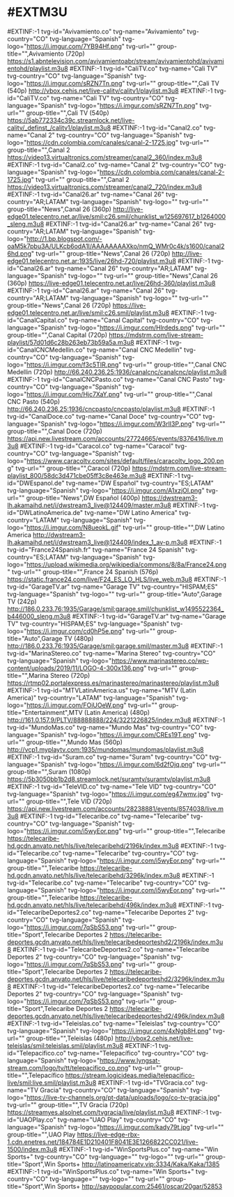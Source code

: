 # #EXTM3U
#EXTINF:-1 tvg-id="Avivamiento.co" tvg-name="Avivamiento" tvg-country="CO" tvg-language="Spanish" tvg-logo="https://i.imgur.com/7YB94Hf.png" tvg-url="" group-title="",Avivamiento (720p)
https://s1.abntelevision.com/avivamientoabr/stream/avivamientohd/avivamientohd/playlist.m3u8
#EXTINF:-1 tvg-id="CaliTV.co" tvg-name="Cali TV" tvg-country="CO" tvg-language="Spanish" tvg-logo="https://i.imgur.com/sRZN7Tn.png" tvg-url="" group-title="",Cali TV (540p)
http://vbox.cehis.net/live-calitv/calitv1/playlist.m3u8
#EXTINF:-1 tvg-id="CaliTV.co" tvg-name="Cali TV" tvg-country="CO" tvg-language="Spanish" tvg-logo="https://i.imgur.com/sRZN7Tn.png" tvg-url="" group-title="",Cali TV (540p)
https://5ab772334c39c.streamlock.net/live-calitv/_definst_/calitv1/playlist.m3u8
#EXTINF:-1 tvg-id="Canal2.co" tvg-name="Canal 2" tvg-country="CO" tvg-language="Spanish" tvg-logo="https://cdn.colombia.com/canales/canal-2-1725.jpg" tvg-url="" group-title="",Canal 2
https://video13.virtualtronics.com/streamer/canal2_360/index.m3u8
#EXTINF:-1 tvg-id="Canal2.co" tvg-name="Canal 2" tvg-country="CO" tvg-language="Spanish" tvg-logo="https://cdn.colombia.com/canales/canal-2-1725.jpg" tvg-url="" group-title="",Canal 2
https://video13.virtualtronics.com/streamer/canal2_720/index.m3u8
#EXTINF:-1 tvg-id="Canal26.ar" tvg-name="Canal 26" tvg-country="AR;LATAM" tvg-language="Spanish" tvg-logo="" tvg-url="" group-title="News",Canal 26 (360p)
http://live-edge01.telecentro.net.ar/live/smil:c26.smil/chunklist_w125697617_b1264000_sleng.m3u8
#EXTINF:-1 tvg-id="Canal26.ar" tvg-name="Canal 26" tvg-country="AR;LATAM" tvg-language="Spanish" tvg-logo="http://1.bp.blogspot.com/-oaM5k7pbu3A/ULKcb6odA1I/AAAAAAAAXko/nmQ_WMr0c4k/s1600/canal26hd.png" tvg-url="" group-title="News",Canal 26 (720p)
http://live-edge01.telecentro.net.ar:1935/live/26hd-720/playlist.m3u8
#EXTINF:-1 tvg-id="Canal26.ar" tvg-name="Canal 26" tvg-country="AR;LATAM" tvg-language="Spanish" tvg-logo="" tvg-url="" group-title="News",Canal 26 (360p)
https://live-edge01.telecentro.net.ar/live/26hd-360/playlist.m3u8
#EXTINF:-1 tvg-id="Canal26.ar" tvg-name="Canal 26" tvg-country="AR;LATAM" tvg-language="Spanish" tvg-logo="" tvg-url="" group-title="News",Canal 26 (720p)
https://live-edge01.telecentro.net.ar/live/smil:c26.smil/playlist.m3u8
#EXTINF:-1 tvg-id="CanalCapital.co" tvg-name="Canal Capital" tvg-country="CO" tvg-language="Spanish" tvg-logo="https://i.imgur.com/Hlrdeds.png" tvg-url="" group-title="",Canal Capital (720p)
https://mdstrm.com/live-stream-playlist/57d01d6c28b263eb73b59a5a.m3u8
#EXTINF:-1 tvg-id="CanalCNCMedellin.co" tvg-name="Canal CNC Medellin" tvg-country="CO" tvg-language="Spanish" tvg-logo="https://i.imgur.com/f3c5TIR.png" tvg-url="" group-title="",Canal CNC Medellin (720p)
http://66.240.236.25:1936/canalcnc/canalcnc/playlist.m3u8
#EXTINF:-1 tvg-id="CanalCNCPasto.co" tvg-name="Canal CNC Pasto" tvg-country="CO" tvg-language="Spanish" tvg-logo="https://i.imgur.com/Hjc7XaY.png" tvg-url="" group-title="",Canal CNC Pasto (540p)
http://66.240.236.25:1936/cncpasto/cncpasto/playlist.m3u8
#EXTINF:-1 tvg-id="CanalDoce.co" tvg-name="Canal Doce" tvg-country="CO" tvg-language="Spanish" tvg-logo="https://i.imgur.com/W3rlI3P.png" tvg-url="" group-title="",Canal Doce (720p)
https://api.new.livestream.com/accounts/27724665/events/8376416/live.m3u8
#EXTINF:-1 tvg-id="Caracol.co" tvg-name="Caracol" tvg-country="CO" tvg-language="Spanish" tvg-logo="https://www.caracoltv.com/sites/default/files/caracoltv_logo_200.png" tvg-url="" group-title="",Caracol (720p)
https://mdstrm.com/live-stream-playlist_800/58dc3d471cbe05ff3c8e463e.m3u8
#EXTINF:-1 tvg-id="DWEspanol.de" tvg-name="DW Español" tvg-country="ES;LATAM" tvg-language="Spanish" tvg-logo="https://i.imgur.com/A1xzjOI.png" tvg-url="" group-title="News",DW Español (400p)
https://dwstream3-lh.akamaihd.net/i/dwstream3_live@124409/master.m3u8
#EXTINF:-1 tvg-id="DWLatinoAmerica.de" tvg-name="DW Latino America" tvg-country="LATAM" tvg-language="Spanish" tvg-logo="https://i.imgur.com/N8ueokL.gif" tvg-url="" group-title="",DW Latino America
http://dwstream3-lh.akamaihd.net/i/dwstream3_live@124409/index_1_av-p.m3u8
#EXTINF:-1 tvg-id="France24Spanish.fr" tvg-name="France 24 Spanish" tvg-country="ES;LATAM" tvg-language="Spanish" tvg-logo="https://upload.wikimedia.org/wikipedia/commons/8/8a/France24.png" tvg-url="" group-title="",France 24 Spanish (576p)
https://static.france24.com/live/F24_ES_LO_HLS/live_web.m3u8
#EXTINF:-1 tvg-id="GarageTV.ar" tvg-name="Garage TV" tvg-country="HISPAM;ES" tvg-language="Spanish" tvg-logo="" tvg-url="" group-title="Auto",Garage TV (242p)
http://186.0.233.76:1935/Garage/smil:garage.smil/chunklist_w1495522364_b446000_sleng.m3u8
#EXTINF:-1 tvg-id="GarageTV.ar" tvg-name="Garage TV" tvg-country="HISPAM;ES" tvg-language="Spanish" tvg-logo="https://i.imgur.com/cd0hP5e.png" tvg-url="" group-title="Auto",Garage TV (480p)
http://186.0.233.76:1935/Garage/smil:garage.smil/master.m3u8
#EXTINF:-1 tvg-id="MarinaStereo.co" tvg-name="Marina Stereo" tvg-country="CO" tvg-language="Spanish" tvg-logo="https://www.marinastereo.co/wp-content/uploads/2019/11/LOGO-4-300x136.png" tvg-url="" group-title="",Marina Stereo (720p)
https://rtmp02.portalexpress.es/marinastereo/marinastereo/playlist.m3u8
#EXTINF:-1 tvg-id="MTVLatinAmerica.us" tvg-name="MTV (Latin America)" tvg-country="LATAM" tvg-language="Spanish" tvg-logo="https://i.imgur.com/FOiUOeW.png" tvg-url="" group-title="Entertainment",MTV (Latin America) (480p)
http://161.0.157.9/PLTV/88888888/224/3221226825/index.m3u8
#EXTINF:-1 tvg-id="MundoMas.co" tvg-name="Mundo Mas" tvg-country="CO" tvg-language="Spanish" tvg-logo="https://i.imgur.com/CREs19T.png" tvg-url="" group-title="",Mundo Mas (560p)
http://vcp1.myplaytv.com:1935/mundomas/mundomas/playlist.m3u8
#EXTINF:-1 tvg-id="Suram.co" tvg-name="Suram" tvg-country="CO" tvg-language="Spanish" tvg-logo="https://i.imgur.com/6d2fOjq.png" tvg-url="" group-title="",Suram (1080p)
https://5b3050bb1b2d8.streamlock.net/suramtv/suramtv/playlist.m3u8
#EXTINF:-1 tvg-id="TeleVID.co" tvg-name="Tele VID" tvg-country="CO" tvg-language="Spanish" tvg-logo="https://i.imgur.com/eg47wmv.jpg" tvg-url="" group-title="",Tele VID (720p)
https://api.new.livestream.com/accounts/28238881/events/8574038/live.m3u8
#EXTINF:-1 tvg-id="Telecaribe.co" tvg-name="Telecaribe" tvg-country="CO" tvg-language="Spanish" tvg-logo="https://i.imgur.com/i5wyEor.png" tvg-url="" group-title="",Telecaribe
https://telecaribe-hd.gcdn.anvato.net/hls/live/telecaribehd/2196k/index.m3u8
#EXTINF:-1 tvg-id="Telecaribe.co" tvg-name="Telecaribe" tvg-country="CO" tvg-language="Spanish" tvg-logo="https://i.imgur.com/i5wyEor.png" tvg-url="" group-title="",Telecaribe
https://telecaribe-hd.gcdn.anvato.net/hls/live/telecaribehd/3296k/index.m3u8
#EXTINF:-1 tvg-id="Telecaribe.co" tvg-name="Telecaribe" tvg-country="CO" tvg-language="Spanish" tvg-logo="https://i.imgur.com/i5wyEor.png" tvg-url="" group-title="",Telecaribe
https://telecaribe-hd.gcdn.anvato.net/hls/live/telecaribehd/496k/index.m3u8
#EXTINF:-1 tvg-id="TelecaribeDeportes2.co" tvg-name="Telecaribe Deportes 2" tvg-country="CO" tvg-language="Spanish" tvg-logo="https://i.imgur.com/7qSbS53.png" tvg-url="" group-title="Sport",Telecaribe Deportes 2
https://telecaribe-deportes.gcdn.anvato.net/hls/live/telecaribedeporteshd2/2196k/index.m3u8
#EXTINF:-1 tvg-id="TelecaribeDeportes2.co" tvg-name="Telecaribe Deportes 2" tvg-country="CO" tvg-language="Spanish" tvg-logo="https://i.imgur.com/7qSbS53.png" tvg-url="" group-title="Sport",Telecaribe Deportes 2
https://telecaribe-deportes.gcdn.anvato.net/hls/live/telecaribedeporteshd2/3296k/index.m3u8
#EXTINF:-1 tvg-id="TelecaribeDeportes2.co" tvg-name="Telecaribe Deportes 2" tvg-country="CO" tvg-language="Spanish" tvg-logo="https://i.imgur.com/7qSbS53.png" tvg-url="" group-title="Sport",Telecaribe Deportes 2
https://telecaribe-deportes.gcdn.anvato.net/hls/live/telecaribedeporteshd2/496k/index.m3u8
#EXTINF:-1 tvg-id="Teleislas.co" tvg-name="Teleislas" tvg-country="CO" tvg-language="Spanish" tvg-logo="https://i.imgur.com/4xNgb8H.png" tvg-url="" group-title="",Teleislas (480p)
http://vbox2.cehis.net/live-teleislas/smil:teleislas.smil/playlist.m3u8
#EXTINF:-1 tvg-id="Telepacifico.co" tvg-name="Telepacífico" tvg-country="CO" tvg-language="Spanish" tvg-logo="https://www.lyngsat-stream.com/logo/tv/tt/telepacifico_co.png" tvg-url="" group-title="",Telepacífico
https://stream.logicideas.media/telepacifico-live/smil:live.smil/playlist.m3u8
#EXTINF:-1 tvg-id="TVGracia.co" tvg-name="TV Gracia" tvg-country="CO" tvg-language="Spanish" tvg-logo="https://live-tv-channels.org/pt-data/uploads/logo/co-tv-gracia.jpg" tvg-url="" group-title="",TV Gracia (720p)
https://streamyes.alsolnet.com/tvgracia/live/playlist.m3u8
#EXTINF:-1 tvg-id="UAOPlay.co" tvg-name="UAO Play" tvg-country="CO" tvg-language="Spanish" tvg-logo="https://i.imgur.com/kady79t.jpg" tvg-url="" group-title="",UAO Play
https://live-edge-rbx-1.cdn.enetres.net/184784E1D210401F8041E3E1266822CC021/live-1500/index.m3u8
#EXTINF:-1 tvg-id="WinSportsPlus.co" tvg-name="Win Sports+" tvg-country="CO" tvg-language="" tvg-logo="" tvg-url="" group-title="Sport",Win Sports+
http://latinoamericatv.vip:3334/Kaka/Kaka/1385
#EXTINF:-1 tvg-id="WinSportsPlus.co" tvg-name="Win Sports+" tvg-country="CO" tvg-language="" tvg-logo="" tvg-url="" group-title="Sport",Win Sports+
http://saypopular.com:25461/oscar/20gar/52853

